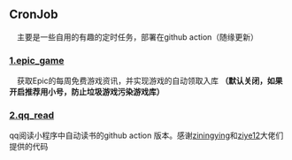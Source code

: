 ## CronJob
&#8195;主要是一些自用的有趣的定时任务，部署在github action（随缘更新）

### [1.epic_game](https://github.com/moonlighf/CronJob/tree/main/epic_game)
&#8195;获取Epic的每周免费游戏资讯，并实现游戏的自动领取入库 **（默认关闭，如果开启推荐用小号，防止垃圾游戏污染游戏库）**

### [2.qq_read](https://github.com/moonlighf/CronJob/tree/main/qq_read) 

qq阅读小程序中自动读书的github action 版本。感谢[ziningying](https://github.com/ziningying)和[ziye12](https://github.com/ziye12)大佬们提供的代码